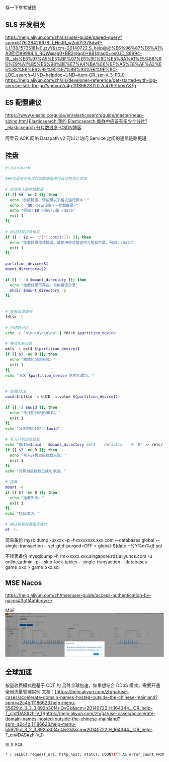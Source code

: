 存一下参考链接


## SLS 开发相关
https://help.aliyun.com/zh/sls/user-guide/paged-query?spm=5176.28426678.J_HeJR_wZokYt378dwP-lLl.138.15735181k0uzvY&scm=20140722.S_help@@%E6%96%87%E6%A1%A3@@89994.S_RQW@ag0+BB2@ag0+BB1@ag0+os0.ID_89994-RL_sls%E6%97%A5%E5%BF%97%E6%9C%8D%E5%8A%A1%E5%88%86%E9%A1%B5%E6%98%BE%E7%A4%BA%E6%9F%A5%E8%AF%A2%E5%88%86%E6%9E%90%E7%BB%93%E6%9E%9C-LOC_search~UND~helpdoc~UND~item-OR_ser-V_3-P0_0
https://help.aliyun.com/zh/sls/developer-reference/get-started-with-log-service-sdk-for-go?spm=a2c4g.11186623.0.0.7c476e1bovY8Tg





## ES 配置建议
https://www.elastic.co/guide/en/elasticsearch/guide/master/heap-sizing.html
[Elasticsearch:我的 Elasticsearch 集群中应该有多少个分片?_elasticsearch 分片数过多-CSDN博客](https://elasticstack.blog.csdn.net/article/details/125715198)


阿里云 ACK 网络
Datapath v2 可以让访问 Service 之间的通信链路更短



## 挂盘

```bash
#!/bin/bash

###仅适用于初次对该数据盘进行自动格式化添加

# 检查传入的参数数量
if [[ $# -ne 2 ]]; then
  echo "参数错误。请按照以下格式运行脚本："
  echo "  $0 <分区设备> <挂载目录>"
  echo "例如：$0 /dev/vdb /data"
  exit 1
fi

# 验证挂载目录格式
if [[ ! $2 =~ ^/[^[:cntrl:]]+ ]]; then
  echo "挂载目录格式错误。请使用绝对路径作为挂载目录，例如：/data"
  exit 1
fi

partition_device=$1
mount_directory=$2

if [[ ! -d $mount_directory ]]; then
  echo "挂载目录不存在。将创建该目录"
  mkdir $mount_directory -p
fi


# 查看云盘情况
fdisk -l

# 创建新分区
echo -e "n\np\n\n\n\nw" | fdisk $partition_device

# 格式化新分区
mkfs -t ext4 ${partition_device}1
if [[ $? -ne 0 ]]; then
  echo "格式化分区失败。"
  exit 1
fi
echo "分区 $partition_device 格式化成功。"


# 查看UUID
uuid=$(blkid -s UUID -o value ${partition_device}1)

if [[ -z $uuid ]]; then
  echo "未找到分区的UUID。"
  exit 1
fi
echo "分区的UUID为：$uuid"

# 写入开机自启挂载
echo "UUID=$uuid   $mount_directory ext4    defaults    0  0" >> /etc/fstab
if [[ $? -ne 0 ]]; then
  echo "写入开机自启挂载失败。"
  exit 1
fi
echo "开机自启挂载已成功添加。"

# 挂载
mount -a
if [[ $? -ne 0 ]]; then
  echo "挂载失败。"
  exit 1
fi
echo "挂载成功。"

# 确认查看挂载是否成功
df -h
```


简易备份
mysqldump -uxxxx -p -hxxxxxxxx.xxx.com --databases  global  --single-transaction  --set-gtid-purged=OFF > global-$(date +%Y%m%d).sql

不锁表备份
mysqldump -h rm-xxxxx.xxx.singapore.rds.aliyuncs.com -u online_admin -p --skip-lock-tables --single-transaction --databases game_xxx > game_xxx.sql


## MSE Nacos
https://help.aliyun.com/zh/mse/user-guide/access-authentication-by-nacos#3a1f4af4cdwze

MSE 
![](assets/备忘录/备忘录_image_1.png)



## 全球加速
按量收费模式是基于 CDT 的
另外全球加速，如果想结合 DDoS 模式，需要开通全局流量管理实例
文档：[https://help.aliyun.com/zh/ga/use-cases/accelerate-domain-names-hosted-outside-the-chinese-mainland?spm=a2c4g.11186623.help-menu-55629.d_3_2_3.892b30f4riQvGk&scm=20140722.H_164344._.OR_help-T_cn#DAS#zh-V_1](https://help.aliyun.com/zh/ga/use-cases/accelerate-domain-names-hosted-outside-the-chinese-mainland?spm=a2c4g.11186623.help-menu-55629.d_3_2_3.892b30f4riQvGk&scm=20140722.H_164344._.OR_help-T_cn#DAS#zh-V_1)



SLS SQL

```bash
* | SELECT request_uri, http_host, status, COUNT(*) AS error_count FROM log WHERE request_uri LIKE '%account%' AND status >= 500 AND status < 600 GROUP BY request_uri, http_host, status
```